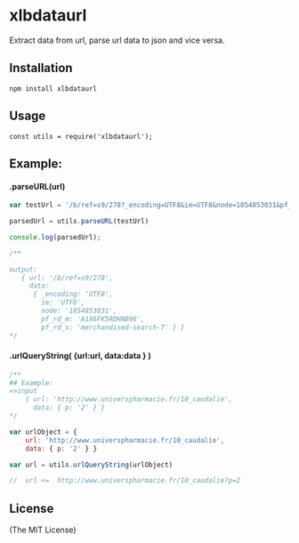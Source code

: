 # xlbdataurl
Extract data from url, parse url data to json  and vice versa.
## Installation
```console
npm install xlbdataurl
```
## Usage
```console
const utils = require('xlbdataurl');
```
## Example:
####  **.parseURL(url)**
```js
var testUrl = '/b/ref=s9/278?_encoding=UTF8&ie=UTF8&node=1854853031&pf_rd_m=A1X6FK5RDHNB96&pf_rd_s=merchandised-search-7'

parsedUrl = utils.parseURL(testUrl)

console.log(parsedUrl);

/**

output:
   { url: '/b/ref=s9/278',
     data:
      { _encoding: 'UTF8',
        ie: 'UTF8',
        node: '1854853031',
        pf_rd_m: 'A1X6FK5RDHNB96',
        pf_rd_s: 'merchandised-search-7' } }
*/
```
####  **.urlQueryString( {url:url, data:data } )**

```js
/**
## Example:
=>input
	{ url: 'http://www.universpharmacie.fr/10_caudalie',
	  data: { p: '2' } }
*/

var urlObject = {
	url: 'http://www.universpharmacie.fr/10_caudalie',
    data: { p: '2' } }

var url = utils.urlQueryString(urlObject)

//  url <=  http://www.universpharmacie.fr/10_caudalie?p=2

```

## License
(The MIT License)
